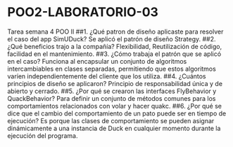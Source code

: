 # POO2-LABORATORIO-03
Tarea semana 4 POO II
##1. ¿Qué patron de diseño aplicaste para resolver el caso del app SimUDuck?
Se aplicó el patrón de diseño Strategy.
##2. ¿Qué beneficios trajo a la compañía?
Flexibilidad, Reutilización de código, facilidad en el mantenimiento.
##3. ¿Cómo trabaja el patrón que se aplicó en el caso?
Funciona al encapsular un conjunto de algoritmos intercambiables en clases separadas, permitiendo que estos algoritmos varíen independientemente del cliente que los utiliza.
##4. ¿Cuántos principios de diseño se aplicaron?
Principio de responsabilidad única y de abierto y cerrado.
##5. ¿Por qué se crearon las interfaces FlyBehavior y QuackBehavior?
Para definir un conjunto de métodos comunes para los comportamientos relacionados con volar y hacer quakc.
##6. ¿Por qué se dice que el cambio del comportamiento de un pato puede ser en tiempo de ejecución?
Es porque las clases de comportamiento se pueden asignar dinámicamente a una instancia de Duck en cualquier momento durante la ejecución del programa.
